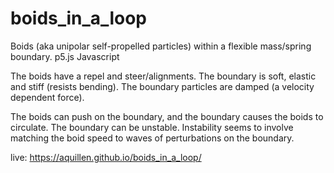 # boids_in_a_loop


Boids (aka unipolar self-propelled particles) within a flexible mass/spring boundary.  p5.js Javascript

The boids have a repel and steer/alignments. The boundary is soft, elastic and stiff (resists bending). The boundary particles are damped (a velocity dependent force).

The boids can push on the boundary, and the boundary causes the boids to circulate.  The boundary can be unstable.
Instability seems to involve matching the boid speed to waves of perturbations on the boundary.


live: https://aquillen.github.io/boids_in_a_loop/
